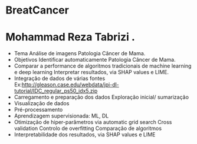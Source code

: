 # BreatCancer
# Mohammad Reza Tabrizi . 
* Tema Análise de imagens Patologia Câncer de Mama. 
* Objetivos Identificar automaticamente Patologia Câncer de Mama. 
* Comparar a performance de algoritmos tradicionais de machine learning e deep learning Interpretar resultados, via SHAP values e LIME.
* Integração de dados de várias fontes Ex:http://gleason.case.edu/webdata/jpi-dl-tutorial/IDC_regular_ps50_idx5.zip 
* Carregamento e preparação dos dados Exploração inicial/ sumarização 
* Visualização de dados 
* Pré-processamento 
* Aprendizagem supervisionada: ML, DL 
* Otimização de hiper-parâmetros via automatic grid search Cross validation Controlo de overfitting Comparação de algoritmos 
* Interpretabilidade dos resultados, via SHAP values e LIME
